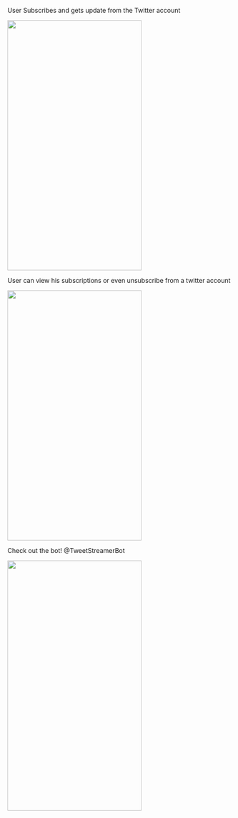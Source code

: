 User Subscribes and gets update from the Twitter account  

<img src="https://user-images.githubusercontent.com/84120092/193036381-267e5ec6-9986-4d23-84c0-554070d22522.jpeg" width="300" height="560">



User can view his subscriptions or even unsubscribe from a twitter account  

<img src="https://user-images.githubusercontent.com/84120092/193036442-12b0e145-e1fe-44e2-8e8a-d9ce202c0f98.jpeg" width="300" height="560">



Check out the bot!
@TweetStreamerBot  

<img src="https://user-images.githubusercontent.com/84120092/193036478-410f57b2-a4b8-4749-bef1-2a6341a9a2fd.jpeg" width="300" height="560">
